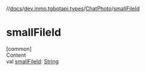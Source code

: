 //[docs](../../../index.md)/[dev.inmo.tgbotapi.types](../index.md)/[ChatPhoto](index.md)/[smallFileId](small-file-id.md)



# smallFileId  
[common]  
Content  
val [smallFileId](small-file-id.md): [String](https://kotlinlang.org/api/latest/jvm/stdlib/kotlin/-string/index.html)  



